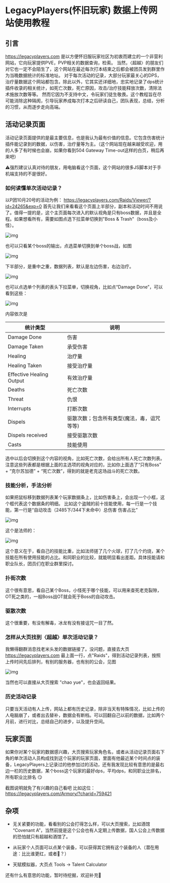 # LegacyPlayers(怀旧玩家) 数据上传网站使用教程

## 引言

https://legacyplayers.com 是以方便怀旧服玩家社区为初衷而建立的一个非营利网站，它向玩家提供PVE，PVP相关的数据查询，检索。 当然，〈超越〉的朋友们对它也一定不会陌生了，这个网站在最近每次打本结束之后都会被团员发到群里作为当晚数据统计的标准地址。 对于每次活动的记录，大部分玩家最关心的DPS，治疗量数据这个网站都包含。除此以外，它其实还详细地，忠实地记录了dps统计插件收录的相关统计，如死亡次数，死亡原因，攻击/治疗技能释放次数，清除法术施放次数等等。 然而它因为不支持中文，令玩家们徒生敬畏。这个教程旨在尽可能消除这种隔阂，引导玩家养成每次打本之后研读自己，团队表现，总结，分析的习惯，从而逐步走向高端。

## 活动记录页面

活动记录页面提供的是最主要信息，也是我认为最有价值的信息。它包含伤害统计插件能记录到的数据，以伤害，治疗量等为主。（这个网站现在越来越受欢迎，用的人多了有时候也会崩，如果你看到504 Gateway Time-out这样的白页，稍后再来吧）

:warning:强烈建议认真对待的朋友，用电脑看这个页面，这个网站的很多JS脚本对于手机端支持的不是很好。

### 如何读懂单次活动记录？

以P团10月20号的活动为例： https://legacyplayers.com/Raids/Viewer/?id=24265&exp=0
首先让我们来看看这个页面上半部分，副本和活动时间不用说了。值得一提的是，这个主页面每次进入的默认视角是只有boss数据，并且是全程。如果想看所有，需要如图点选下拉菜单切换到"Boss & Trash"（boss及小怪）。

![img](pics/raid_log_1.png)

也可以只看某个boss的输出，点选菜单切换到单个boss战，如图

![img](pics/raid_log_2.png)

下半部分，是重中之重，数据列表，默认是左边伤害，右边治疗。

![img](pics/raid_log_3.png)

也可以点选单个列表的表头下拉菜单，切换视角，比如点“Damage Done”，可以看到这些：

![img](pics/raid_log_4.png)

内容依次是

统计类型 | 说明
------------ | -------------
Damage Done | 伤害
Damage Taken | 承受伤害
Healing | 治疗量
Healing Taken | 接受治疗量
Effective Healing Output | 有效治疗量
Deaths | 死亡次数
Threat | 仇恨
Interrupts | 打断次数
Dispels | 驱散次数；包含所有类型(魔法，毒，诅咒等等)
Dispels received | 接受驱散次数
Casts | 技能使用

选中以后会切换到这个内容的视角，比如死亡次数，会给出所有人死亡次数列表。 注意这些列表都是根据上面的主选项的视角对应的，比如你上面选了“只有Boss” + “克尔苏加德” + “死亡次数”，得到的就是老克这场战斗的死亡次数。

### 技能分析，手法分析

如果把鼠标移到数据列表某个玩家数据条上，比如伤害条上，会出现一个小框，这个框代表这个数据条的明细。
比如这个盗贼的前十技能使用，每一行是一个技能，第一行是“自动攻击（2485下/344下未命中）总伤害 伤害占比”

![img](pics/raid_log_5.png)

这个是法师的：

![img](pics/raid_log_6.png)

这个意义在于，看自己的技能比重，比如法师搓了几个火球，打了几个灼烧，某个技能在所有使用技能的占比。和同职业的比较，就能明显看出差距。具体技能请和职业队长，团员们在职业群里探讨。

### 扑街次数

这个很有意思，看自己某个Boss，小怪死于哪个技能，可以用来查死老克裂隙，OT死之类的，一般Boss战OT就会死于Boss的自动攻击。

### 驱散次数

这个很重要，有没有解毒，冰龙有没有接诅咒一目了然。

### 怎样从大页找到〈超越〉单次活动记录？

我懒得翻群消息找老米头发的数据链接了。没问题，直接去大页 https://legacyplayers.com 最上面一行，点"Raids"，得到活动记录列表，按照上传时间先后排列，有别的服务器，也有别的公会，见图

![img](pics/raids.png)

当然也可以直接从大页搜索 "chao yue"，也会返回结果。

### 历史活动记录

只要当天活动有人上传，网站上都有历史记录，除非当天有特殊情况，比如上传的人电脑崩了，或者出去替补，数据会有断档。可以回翻自己以前的数据，比如两个月前，进行对比，总结自己的进步，以及提升空间。

## 玩家页面

如果你对某个玩家的数据感兴趣，大页搜索玩家角色名，或者从活动记录页面右下角的单次活动人员构成找到这个玩家的玩家页面，里面有他最近某个时间点的装备，LegacyPlayers上记录过的他参加过的活动，还有我发现比较有意思的是最右边一栏的历史数据，某个boss这个玩家的最好dps，平均dps，和同职业比排名，所有职业比排名 :smirk:

截图说明就免了有兴趣的自己看吧 比如这位： https://legacyplayers.com/Armory/?charid=759421

## 杂项

* 无关紧要的功能，看看别的公会打得怎么样，可以大页搜索，比如酒馆 “Covenant A”，当然前提是这个公会也有人定期上传数据，国人公会上传数据的恐怕就只有超越和酒馆了。

* 从玩家个人页面可以点某个装备，可以获得其它拥有这个装备的人（潜在用途：比比谁更红，或者:poop:？）

* 天赋模拟器，大页点 Tools -> Talent Calculator

还有什么有意思的功能，暂时待挖掘，欢迎补充:beers:
